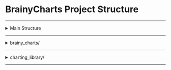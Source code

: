 # BrainyCharts Project Structure

-----------------------------------------------------------------------------------------------------------------------------------------------------

<details>
<summary>Main Structure</summary>

- **BrainyCharts/**
  - **`brainy_charts/`**: The core package for the BrainyCharts application, containing all the logic for data handling, server management, and chart rendering.
  - **`charting_library/`**: Contains the TradingView's advanced charts Library, which is like a 'black box' for us.
  - **`Docs/`**: Project documentations.
  - **`env/`**: Environment-related files, such as conda environment configurations and pip requirements.
  - **`icons/`**: Icons used in the project.
  - **`playground/`**: A testing playground.
  - **`.gitignore`**: Git Ignores.
  - **`LICENSE`**: License.
  - **`README.md`**: Read Me.

</details>

-----------------------------------------------------------------------------------------------------------------------------------------------------

<details>
<summary>brainy_charts/</summary>

```bash
    brainy_charts/                     # The core package for the BrainyCharts application, containing all the logic for data handling, server management, and chart rendering.
    │
    ├── backend/
    │   │
    │   ├── database/
    │   │   ├── migrations/
    │   │   ├── alembic.ini
    │   │   └── tradingview.db.ini
    │   │
    │   ├── datafeed/
    │   │   ├── symbol_unique_name_1.csv
    │   │   ├── symbol_unique_name_2.csv
    │   │   ├── symbol_unique_name_3.csv
    │   │   ├── .
    │   │   ├── .
    │   │   ├── .
    │   │   └── registry.json
    │   │
    │   ├── __init__.py
    │   │
    │   ├── database.py                # Configures the connection to the SQLite database using SQLAlchemy and manages database sessions.
    │   │
    │   ├── main.py                    # The entry point for the FastAPI application. It initializes the app, configures middleware, and includes the API routes.
    │   │
    │   ├── models.py                  # Defines the database schema using SQLAlchemy ORM, including the `Chart` and `Shape` tables.
    │   │
    │   ├── routes.py                  # Contains all the API endpoints for the backend, handling requests for symbol information, historical data, and shape manipulation.
    │   │
    │   └── schemas.py                 # Defines the Pydantic models for API data validation, ensuring that request and response data structures are correct.
    │
    │
    ├── frontend/
    │   │
    │   └── chart_widget/
    │       └── index.html             # The HTML file that renders the TradingView charting library widget in the browser.
    │
    │
    ├── __init__.py                    # Marks the `brainy_charts` directory as a Python package, allowing its modules to be imported.
    │
    ├── brainy_charts.py               # The main user-facing module. It contains the `BrainyChart` class, which is the primary entry point for creating and managing charts. This class handles data processing, starts the backend server, and provides methods for interacting with the chart's features, such as drawing shapes.
    │
    ├── chart.py                       # Data model for the symbols displayed on the chart. It holds metadata like the ticker, name, and exchange, along with the OHLCV data.
    │
    ├── datafeed.py                    # Data feeding logic for the backend.
    │
    └── widget.py                      # The main chart's widget constructor
```

</details>

-----------------------------------------------------------------------------------------------------------------------------------------------------

<details>
<summary>charting_library/</summary>

This package contains the TradingView Charting Library, which is the core component used to display the charts.

**This directory is like a 'black box'. Don't touch it's contents unless you know what you're doing.**

All internal JS and CSS codes of the library are inlined and minified to reduce the page load time. Files that are expected to be edited by you were not minified.

```bash
    charting_library/                              # contains all the library files.
    │
    ├── charting_library/                          # files contain an external library widget interface, they are not supposed to be edited.
    │   │
    │   ├── bundles/                               # stores library internal content and is not intended for other purposes, it should be like "black box" for you so it could be changed anytime without a notice.
    │   │
    │   ├── charting_library.js                    # is an UMD module (for backward compatibility). is an UMD module (for backward compatibility).
    │   │
    │   ├── charting_library.d.ts                  # contains TypeScript definitions for the widget interface.
    │   │
    │   ├── charting_library.cjs.js                # is an CommonJS module. is an UMD module (for backward compatibility).
    │   │
    │   ├── charting_library.esm.js                # is an native JavaScript module, see import. is an UMD module (for backward compatibility).
    │   │
    │   ├── charting_library.standalone.js         # is an iife module. is an UMD module (for backward compatibility).
    │   │
    │   ├── datafeed-api.d.ts                      # contains TypeScript definitions for the data feed interface.
    │   │
    │   └── package.json
    │
    │
    ├── datafeeds/
    │   │
    │   └── udf/                                   # contains UDF-compatible datafeed wrapper (implements Datafeed API to connect to library and UDF to connect to datafeed). Sample datafeed wrapper implements pulse real-time emulation. You are free to edit its code.
    │
    │
    └── changelog.md/
```


</details>

-----------------------------------------------------------------------------------------------------------------------------------------------------